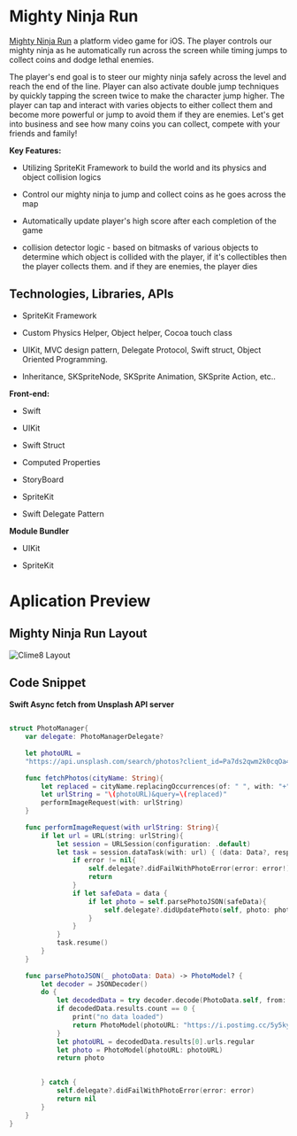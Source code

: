 # Mighty Ninja Run
[Mighty Ninja Run](https://apps.apple.com/us/app/mighty-ninja-run/id1666743843) a platform video game for iOS. The player controls our mighty ninja as he automatically run across the screen while timing jumps to collect coins and dodge lethal enemies.

The player's end goal is to steer our mighty ninja safely across the level and reach the end of the line. Player can also activate double jump techniques by quickly tapping the screen twice to make the character jump higher. The player can tap and interact with varies objects to either collect them and become more powerful or jump to avoid them if they are enemies. Let's get into business and see how many coins you can collect, compete with your friends and family!

**Key Features:**

* Utilizing SpriteKit Framework to build the world and its physics and object collision logics

* Control our mighty ninja to jump and collect coins as he goes across the map

* Automatically update player's high score after each completion of the game

* collision detector logic - based on bitmasks of various objects to determine which object is collided with the player, if it's collectibles then the player collects them. and if they are enemies, the player dies

## Technologies, Libraries, APIs

* SpriteKit Framework 

* Custom Physics Helper, Object helper, Cocoa touch class 

* UIKit, MVC design pattern, Delegate Protocol, Swift struct, Object Oriented Programming.

* Inheritance, SKSpriteNode, SKSprite Animation, SKSprite Action, etc..

**Front-end:**

* Swift

* UIKit

* Swift Struct

* Computed Properties

* StoryBoard

* SpriteKit

* Swift Delegate Pattern

**Module Bundler** 

* UIKit 

* SpriteKit

# Aplication Preview

## Mighty Ninja Run Layout

![Clime8 Layout](https://i.postimg.cc/FsvGDxys/Untitled-design-2.png)

## Code Snippet

**Swift Async fetch from Unsplash API server** 
```swift
  
struct PhotoManager{
    var delegate: PhotoManagerDelegate?
    
    let photoURL =
    "https://api.unsplash.com/search/photos?client_id=Pa7ds2qwm2k0cqOa4FALgC4fKya3isGxtlx7lB7h0PI"
    
    func fetchPhotos(cityName: String){
        let replaced = cityName.replacingOccurrences(of: " ", with: "+", options: .literal, range: nil)
        let urlString = "\(photoURL)&query=\(replaced)"
        performImageRequest(with: urlString)
    }
    
    func performImageRequest(with urlString: String){
        if let url = URL(string: urlString){
            let session = URLSession(configuration: .default)
            let task = session.dataTask(with: url) { (data: Data?, response: URLResponse?, error: Error?) in
                if error != nil{
                    self.delegate?.didFailWithPhotoError(error: error!)
                    return
                }
                if let safeData = data {
                    if let photo = self.parsePhotoJSON(safeData){
                        self.delegate?.didUpdatePhoto(self, photo: photo)
                    }
                }
            }
            task.resume()
        }
    }
    
    func parsePhotoJSON(_ photoData: Data) -> PhotoModel? {
        let decoder = JSONDecoder()
        do {
            let decodedData = try decoder.decode(PhotoData.self, from: photoData)
            if decodedData.results.count == 0 {
                print("no data loaded")
                return PhotoModel(photoURL: "https://i.postimg.cc/5y5kyB10/CITY-NOT-FOUND-1.png")
            }
            let photoURL = decodedData.results[0].urls.regular
            let photo = PhotoModel(photoURL: photoURL)
            return photo
            

        } catch {
            self.delegate?.didFailWithPhotoError(error: error)
            return nil
        }
    }
}
```
